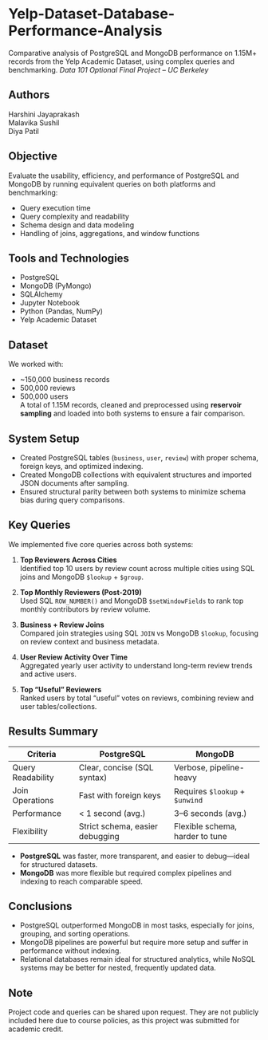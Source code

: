 # Yelp-Dataset-Database-Performance-Analysis
Comparative analysis of PostgreSQL and MongoDB performance on 1.15M+ records from the Yelp Academic Dataset, using complex queries and benchmarking.
*Data 101 Optional Final Project – UC Berkeley*

## Authors
Harshini Jayaprakash  
Malavika Sushil  
Diya Patil

## Objective
Evaluate the usability, efficiency, and performance of PostgreSQL and MongoDB by running equivalent queries on both platforms and benchmarking:
- Query execution time
- Query complexity and readability
- Schema design and data modeling
- Handling of joins, aggregations, and window functions

## Tools and Technologies
- PostgreSQL  
- MongoDB (PyMongo)  
- SQLAlchemy  
- Jupyter Notebook  
- Python (Pandas, NumPy)  
- Yelp Academic Dataset

## Dataset
We worked with:
- ~150,000 business records
- 500,000 reviews
- 500,000 users  
A total of 1.15M records, cleaned and preprocessed using **reservoir sampling** and loaded into both systems to ensure a fair comparison.

## System Setup
- Created PostgreSQL tables (`business`, `user`, `review`) with proper schema, foreign keys, and optimized indexing.
- Created MongoDB collections with equivalent structures and imported JSON documents after sampling.
- Ensured structural parity between both systems to minimize schema bias during query comparisons.

## Key Queries
We implemented five core queries across both systems:

1. **Top Reviewers Across Cities**  
   Identified top 10 users by review count across multiple cities using SQL joins and MongoDB `$lookup` + `$group`.

2. **Top Monthly Reviewers (Post-2019)**  
   Used SQL `ROW_NUMBER()` and MongoDB `$setWindowFields` to rank top monthly contributors by review volume.

3. **Business + Review Joins**  
   Compared join strategies using SQL `JOIN` vs MongoDB `$lookup`, focusing on review context and business metadata.

4. **User Review Activity Over Time**  
   Aggregated yearly user activity to understand long-term review trends and active users.

5. **Top “Useful” Reviewers**  
   Ranked users by total “useful” votes on reviews, combining review and user tables/collections.

## Results Summary
| Criteria            | PostgreSQL                       | MongoDB                          |
|---------------------|----------------------------------|----------------------------------|
| Query Readability   | Clear, concise (SQL syntax)      | Verbose, pipeline-heavy          |
| Join Operations     | Fast with foreign keys           | Requires `$lookup` + `$unwind`   |
| Performance         | < 1 second (avg.)                | 3–6 seconds (avg.)               |
| Flexibility         | Strict schema, easier debugging  | Flexible schema, harder to tune  |

- **PostgreSQL** was faster, more transparent, and easier to debug—ideal for structured datasets.
- **MongoDB** was more flexible but required complex pipelines and indexing to reach comparable speed.

## Conclusions
- PostgreSQL outperformed MongoDB in most tasks, especially for joins, grouping, and sorting operations.
- MongoDB pipelines are powerful but require more setup and suffer in performance without indexing.
- Relational databases remain ideal for structured analytics, while NoSQL systems may be better for nested, frequently updated data.

## Note
Project code and queries can be shared upon request. They are not publicly included here due to course policies, as this project was submitted for academic credit.
